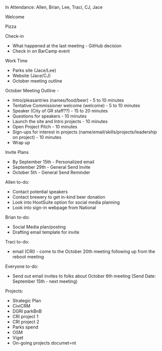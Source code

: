 In Attendance: Allen, Brian, Lee, Traci, CJ, Jace

Welcome

Pizza

Check-in
  - What happened at the last meeting - GitHub decision
  - Check in on BarCamp event

Work Time
  - Parks site (Jace/Lee)
  - Website (Jace/CJ)
  - October meeting outline

October Meeting Outline - 
  - Intro/pleasantries (names/food/beer) - 5 to 10 minutes
  - Tentative Commissioner welcome (welcome) - 5 to 10 minutes
  - Speaker (City of GR staff??) - 15 to 20 minutes
  - Questions for speakers - 10 minutes
  - Launch the site and Intro projects - 10 minutes
  - Open Project Pitch - 10 minutes
  - Sign-ups for interest in projects (name/email/skills/projects/leadership on project) - 10 minutes
  - Wrap up

Invite Plans
  - By September 15th - Personalized email
  - September 29th - General Send Invite
  - October 5th - General Send Reminder

Allen to-do:
  - Contact potential speakers
  - Contact brewery to get in-kind beer donation
  - Look into HootSuite option for social media planning
  - Look into sign-in webpage from National

Brian to-do:
  - Social Media plan/posting
  - Drafting email template for invite

Traci to-do:
  - email (CRI) - come to the October 20th meeting following up from the reboot meeting

Everyone to-do:
  - Send out email invites to folks about October 6th meeting (Send Date: September 15th - next meeting)




Projects:
  - Strategic Plan
  - CiviCRM
  - DGRI parkBnB
  - CRI project 1
  - CRI project 2
  - Parks spend
  - OSM
  - Viget
  - On-going projects documet=nt
